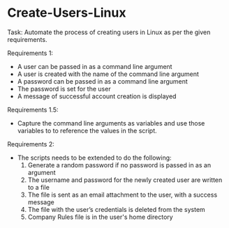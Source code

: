 # Create-Users-Linux
Task: 
Automate the process of creating users in Linux as per the given requirements. 

Requirements 1:
- A user can be passed in as a command line argument
- A user is created with the name of the command line argument
- A password can be passed in as a command line argument
- The password is set for the user
- A message of successful account creation is displayed

Requirements 1.5:
- Capture the command line arguments as variables and use those variables to to reference the values in the script.

Requirements 2:
- The scripts needs to be extended to do the following:
    1. Generate a random password if no password is passed in as an argument
    2. The username and password for the newly created user are written to a file
    3. The file is sent as an email attachment to the user, with a success message
    4. The file with the user’s credentials is deleted from the system
    5. Company Rules file is in the user's home directory
